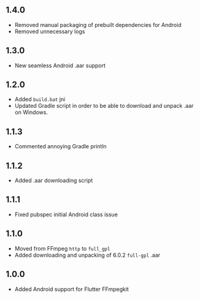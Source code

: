 ## 1.4.0

* Removed manual packaging of prebuilt dependencies for Android
* Removed unnecessary logs

## 1.3.0

* New seamless Android .aar support

## 1.2.0

* Added `build.bat` jni
* Updated Gradle script in order to be able to download and unpack .aar on Windows.

## 1.1.3

* Commented annoying Gradle println

## 1.1.2

* Added .aar downloading script

## 1.1.1

* Fixed pubspec initial Android class issue

## 1.1.0

* Moved from FFmpeg `http` to `full_gpl`
* Added downloading and unpacking of 6.0.2 `full-gpl` .aar

## 1.0.0

* Added Android support for Flutter FFmpegkit
